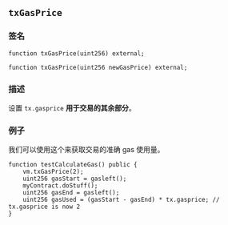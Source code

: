 ## `txGasPrice`

### 签名

```solidity
function txGasPrice(uint256) external;
```

```solidity
function txGasPrice(uint256 newGasPrice) external;
```

### 描述

设置 `tx.gasprice` **用于交易的其余部分**。

### 例子

我们可以使用这个来获取交易的准确 gas 使用量。

```solidity
function testCalculateGas() public {
    vm.txGasPrice(2);
    uint256 gasStart = gasleft();
    myContract.doStuff();
    uint256 gasEnd = gasleft();
    uint256 gasUsed = (gasStart - gasEnd) * tx.gasprice; // tx.gasprice is now 2
}
```